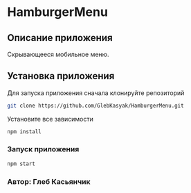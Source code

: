 ﻿#  HamburgerMenu

## Описание приложения

Скрывающееся мобильное меню.

## Установка приложения

Для запуска приложения сначала клонируйте репозиторий

```sh
git clone https://github.com/GlebKasyak/HamburgerMenu.git
```

Установите все зависимости

```sh
npm install
```

### Запуск приложения

```sh
npm start
```

### Автор: Глеб Касьянчик
